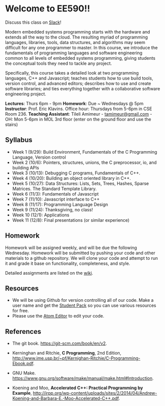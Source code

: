 # Welcome to EE590!!

Discuss this class on [Slack](https://ee590.slack.com/)!

Modern embedded systems programming starts with the hardware and extends all the way to the cloud. The resulting myriad of programming languages, libraries, tools, data structures, and algorithms may seem difficult for any one programmer to master. In this course, we introduce the fundamentals of programming languages and software engineering common to all levels of embedded systems programming, giving students the conceptual tools they need to tackle any project.

Specifically, this course takes a detailed look at two programming languages, C++ and Javascript; teaches students how to use build tools, version control, and advanced editors; describes how to use and create software libraries; and ties everything together with a collaborative software engineering project.

**Lectures**: Thurs 6pm - 9pm
**Homework**: Due ~ Wednesdays @ 5pm
**Instructor**: Prof. Eric Klavins. Office hour: Thursdays from 5-6pm in CSE Room 236.
**Teaching Assistant**: Tileli Amimeur  -  tamimeur@gmail.com - OH: Mon 5-6pm in MOL 3rd floor (enter on the ground floor and use the stairs)

## Syllabus

* Week 1 (9/29): Build Environment, Fundamentals of the C Programming Language, Version control
* Week 2 (10/6): Pointers, structures, unions, the C preprocessor, io, and building APIs
* Week 3 (10/13): Debugging C programs, Fundamentals of C++.
* Week 4 (10/20): Building an object oriented library in C++.
* Week 5 (10/27): Data Structures: Lists, Sets, Trees, Hashes, Sparse Matrices. The Standard Template Library.
* Week 6 (11/3): Fundamentals of Javascript
* Week 7 (11/10): Javascript interface to C++
* Week 8 (11/17): Programming Language Design
* Week 9 (11/24): Thanksgiving, no class!
* Week 10 (12/1): Applications
* Week 11 (12/8): Final presentations (or similar experience)

## Homework

Homework will be assigned weekly, and will be due the following Wednesday. Homework will be submitted by pushing your code and other materials to a github repository. We will clone your code and attempt to run it and grade it base on functionality, completeness, and style.

Detailed assignments are listed on the [wiki](https://github.com/klavinslab/ee590/wiki).

## Resources

* We will be using Github for version controlling all of our code. Make a user name and get the [Student Pack](https://education.github.com/pack) so you can use various resources for free.
* Please use the [Atom Editor](https://atom.io) to edit your code.

## References

* The git book. https://git-scm.com/book/en/v2.

* Kerninghan and Ritchie, **C Programming**, 2nd Edition, http://www.ime.usp.br/~pf/Kernighan-Ritchie/C-Programming-Ebook.pdf.

* GNU Make. https://www.gnu.org/software/make/manual/make.html#Introduction.

* Koening and Moo, **Accelerated C++: Practical Programming by Example**, http://irpp.org/wp-content/uploads/sites/2/2014/04/Andrew-Koening-and-Barbara-E.-Moo-Accelerated-C++.pdf.
